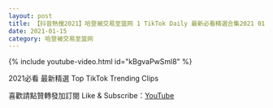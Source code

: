 ```yaml
---
layout: post
title: 【抖音熱搜2021】哈登被交易至篮网 1 TikTok Daily 最新必看精選合集2021 01 15
date: 2021-01-15
category: 哈登被交易至篮网
---
```


{% include youtube-video.html id="kBgvaPwSml8" %}

2021必看 最新精選 Top TikTok Trending Clips

喜歡請點贊轉發加訂閱 Like & Subscribe：[YouTube](https://www.youtube.com/channel/UCAoR7VcanIPd04uEq_GIylA/videos)

